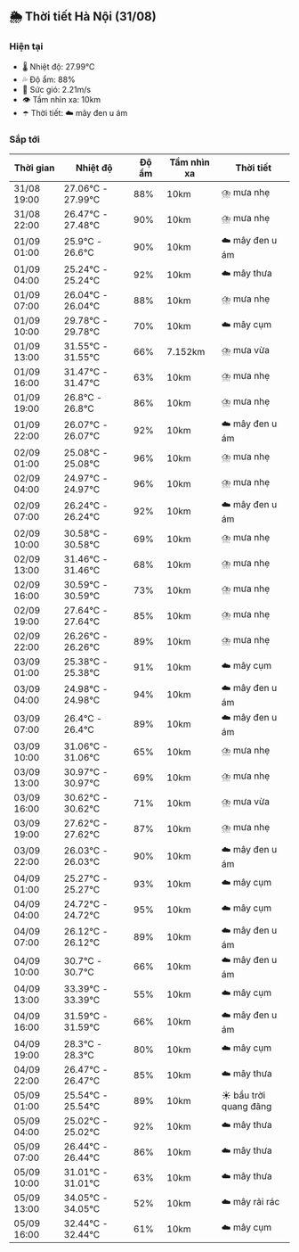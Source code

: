 ## 🌦️ Thời tiết Hà Nội (31/08)

### Hiện tại

- 🌡️ Nhiệt độ: 27.99℃
- 💦 Độ ẩm: 88%
- 💨 Sức gió: 2.21m/s
- 👁️ Tầm nhìn xa: 10km
- ☂️ Thời tiết: ☁️ mây đen u ám

### Sắp tới

| Thời gian | Nhiệt độ | Độ ẩm | Tầm nhìn xa | Thời tiết |
| --- | --- | --- | --- | --- |
| 31/08 19:00 | 27.06℃ - 27.99℃ | 88% | 10km | ⛈️ mưa nhẹ |
| 31/08 22:00 | 26.47℃ - 27.48℃ | 90% | 10km | ⛈️ mưa nhẹ |
| 01/09 01:00 | 25.9℃ - 26.6℃ | 90% | 10km | ☁️ mây đen u ám |
| 01/09 04:00 | 25.24℃ - 25.24℃ | 92% | 10km | ☁️ mây thưa |
| 01/09 07:00 | 26.04℃ - 26.04℃ | 88% | 10km | ⛈️ mưa nhẹ |
| 01/09 10:00 | 29.78℃ - 29.78℃ | 70% | 10km | ☁️ mây cụm |
| 01/09 13:00 | 31.55℃ - 31.55℃ | 66% | 7.152km | ⛈️ mưa vừa |
| 01/09 16:00 | 31.47℃ - 31.47℃ | 63% | 10km | ⛈️ mưa nhẹ |
| 01/09 19:00 | 26.8℃ - 26.8℃ | 86% | 10km | ⛈️ mưa nhẹ |
| 01/09 22:00 | 26.07℃ - 26.07℃ | 92% | 10km | ☁️ mây đen u ám |
| 02/09 01:00 | 25.08℃ - 25.08℃ | 96% | 10km | ⛈️ mưa nhẹ |
| 02/09 04:00 | 24.97℃ - 24.97℃ | 96% | 10km | ⛈️ mưa nhẹ |
| 02/09 07:00 | 26.24℃ - 26.24℃ | 92% | 10km | ☁️ mây đen u ám |
| 02/09 10:00 | 30.58℃ - 30.58℃ | 69% | 10km | ⛈️ mưa nhẹ |
| 02/09 13:00 | 31.46℃ - 31.46℃ | 68% | 10km | ⛈️ mưa nhẹ |
| 02/09 16:00 | 30.59℃ - 30.59℃ | 73% | 10km | ⛈️ mưa nhẹ |
| 02/09 19:00 | 27.64℃ - 27.64℃ | 85% | 10km | ⛈️ mưa nhẹ |
| 02/09 22:00 | 26.26℃ - 26.26℃ | 89% | 10km | ⛈️ mưa nhẹ |
| 03/09 01:00 | 25.38℃ - 25.38℃ | 91% | 10km | ☁️ mây cụm |
| 03/09 04:00 | 24.98℃ - 24.98℃ | 94% | 10km | ☁️ mây đen u ám |
| 03/09 07:00 | 26.4℃ - 26.4℃ | 89% | 10km | ☁️ mây đen u ám |
| 03/09 10:00 | 31.06℃ - 31.06℃ | 65% | 10km | ⛈️ mưa nhẹ |
| 03/09 13:00 | 30.97℃ - 30.97℃ | 69% | 10km | ⛈️ mưa nhẹ |
| 03/09 16:00 | 30.62℃ - 30.62℃ | 71% | 10km | ⛈️ mưa vừa |
| 03/09 19:00 | 27.62℃ - 27.62℃ | 87% | 10km | ⛈️ mưa nhẹ |
| 03/09 22:00 | 26.03℃ - 26.03℃ | 90% | 10km | ☁️ mây đen u ám |
| 04/09 01:00 | 25.27℃ - 25.27℃ | 93% | 10km | ☁️ mây cụm |
| 04/09 04:00 | 24.72℃ - 24.72℃ | 95% | 10km | ☁️ mây cụm |
| 04/09 07:00 | 26.12℃ - 26.12℃ | 89% | 10km | ☁️ mây đen u ám |
| 04/09 10:00 | 30.7℃ - 30.7℃ | 66% | 10km | ☁️ mây đen u ám |
| 04/09 13:00 | 33.39℃ - 33.39℃ | 55% | 10km | ☁️ mây cụm |
| 04/09 16:00 | 31.59℃ - 31.59℃ | 66% | 10km | ☁️ mây đen u ám |
| 04/09 19:00 | 28.3℃ - 28.3℃ | 80% | 10km | ☁️ mây cụm |
| 04/09 22:00 | 26.47℃ - 26.47℃ | 85% | 10km | ☁️ mây thưa |
| 05/09 01:00 | 25.54℃ - 25.54℃ | 89% | 10km | ☀️ bầu trời quang đãng |
| 05/09 04:00 | 25.02℃ - 25.02℃ | 92% | 10km | ☁️ mây thưa |
| 05/09 07:00 | 26.44℃ - 26.44℃ | 86% | 10km | ☁️ mây thưa |
| 05/09 10:00 | 31.01℃ - 31.01℃ | 63% | 10km | ☁️ mây thưa |
| 05/09 13:00 | 34.05℃ - 34.05℃ | 52% | 10km | ☁️ mây rải rác |
| 05/09 16:00 | 32.44℃ - 32.44℃ | 61% | 10km | ☁️ mây cụm |
